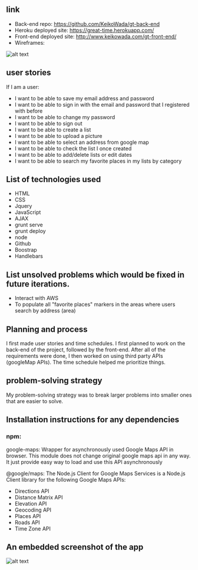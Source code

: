 ## link
- Back-end repo: https://github.com/KeikoWada/gt-back-end
- Heroku deployed site: https://great-time.herokuapp.com/
- Front-end deployed site: http://www.keikowada.com/gt-front-end/
- Wireframes:

![alt text](https://i.imgur.com/WjvFLGH.png)

## user stories
If I am a user:

- I want to be able to save my email address and password
- I want to be able to sign in with the email and password that I registered with before
- I want to be able to change my password
- I want to be able to sign out
- I want to be able to create a list
- I want to be able to upload a picture
- I want to be able to select an address from google map
- I want to be able to check the list I once created
- I want to be able to add/delete lists or edit dates
- I want to be able to search my favorite places in my lists by category

## List of technologies used
- HTML
- CSS
- Jquery
- JavaScript
- AJAX
- grunt serve
- grunt deploy
- node
- Github
- Boostrap
- Handlebars

## List unsolved problems which would be fixed in future iterations.
- Interact with AWS
- To populate all "favorite places" markers in the areas where users search by address (area)

## Planning and process
I first made user stories and time schedules.
I first planned to work on the back-end of the project, followed by the front-end. After all of the requirements were done, I then worked on  using third party APIs (googleMap APIs).
The time schedule helped me prioritize things.

## problem-solving strategy
My problem-solving strategy was to break larger problems into smaller ones that are easier to solve.

## Installation instructions for any dependencies
### npm:
google-maps: Wrapper for asynchronously used Google Maps API in browser.
This module does not change original google maps api in any way. It just provide easy way to load and use this API asynchronously

@google/maps: The Node.js Client for Google Maps Services is a Node.js Client library for the following Google Maps APIs:

- Directions API
- Distance Matrix API
- Elevation API
- Geocoding API
- Places API
- Roads API
- Time Zone API

## An embedded screenshot of the app

![alt text](https://i.imgur.com/oVnvUIl.png?1)
